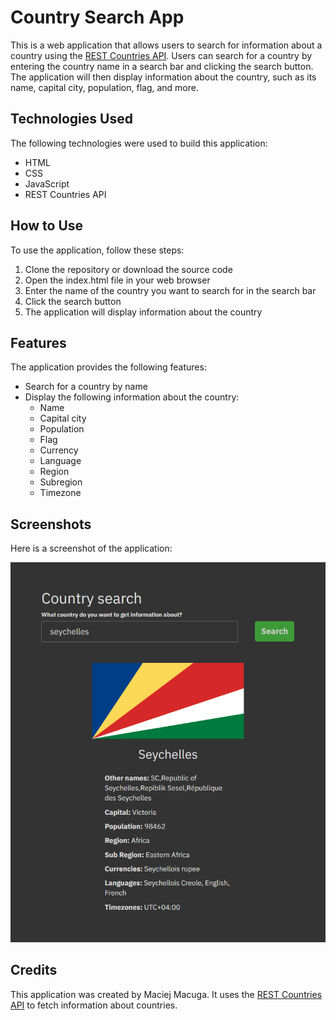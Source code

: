 # Country Search App

This is a web application that allows users to search for information about a country using the [REST Countries API](https://restcountries.com/). Users can search for a country by entering the country name in a search bar and clicking the search button. The application will then display information about the country, such as its name, capital city, population, flag, and more.

## Technologies Used

The following technologies were used to build this application:

- HTML
- CSS
- JavaScript
- REST Countries API

## How to Use

To use the application, follow these steps:

1. Clone the repository or download the source code
2. Open the index.html file in your web browser
3. Enter the name of the country you want to search for in the search bar
4. Click the search button
5. The application will display information about the country

## Features

The application provides the following features:

- Search for a country by name
- Display the following information about the country:
  - Name
  - Capital city
  - Population
  - Flag
  - Currency
  - Language
  - Region
  - Subregion
  - Timezone

## Screenshots

Here is a screenshot of the application:

![Screenshot](\img\screen.png)


## Credits

This application was created by Maciej Macuga. It uses the [REST Countries API](https://restcountries.com/) to fetch information about countries.
